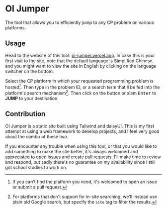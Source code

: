 # OI Jumper

The tool that allows you to efficiently jump to any CP problem on various platforms.

## Usage

Head to the website of this tool: [oi-jumper.vercel.app](https://oi-jumper.vercel.app). In case this is your first visit to the site, note that the default language is Simplified Chinese, and you might want to view the site in English by clicking on the language switcher on the bottom.

Select the CP platform in which your requested programming problem is hosted[^1]. Then type in the problem ID, or a search term that'll be fed into the platform's search mechanism[^2]. Then click on the button or slam <kbd>Enter</kbd> to **JUMP** to your destination.

[^1]: If you can't find the platform you need, it's welcomed to open an issue or submit a pull request.

[^2]: For platforms that don't support for in-site searching, we'll instead use plain old Google search, but specify the `site` tag to filter the results.

## Contribution

OI Jumper is a static site built using Tailwind and daisyUI. This is my first attempt at using a web framework to develop projects, and I feel very good about the combo of these two.

If you encounter any trouble when using this tool, or that you would like to add something to make the site better, it's always welcomed and appreciated to open issues and create pull requests. I'll make time to review and respond, but sadly there's no guarantee on my availability since I still got school studies to work on.
